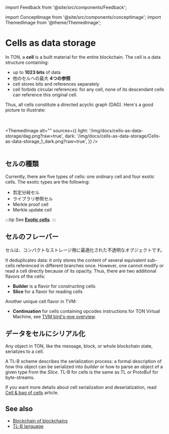 import Feedback from '@site/src/components/Feedback';

import ConceptImage from '@site/src/components/conceptImage';
import ThemedImage from '@theme/ThemedImage';

# Cells as data storage

In TON, a **cell** is a built material for the entire blockchain. The cell is a data structure containing:

- up to **1023 bits** of data
- 他のセルへの最大 **4つの参照**
- cell stores bits and references separately
- cell forbids circular references: for any cell, none of its descendant cells can reference this original cell.

Thus, all cells constitute a directed acyclic graph (DAG). Here's a good picture to illustrate:

<br></br>
<ThemedImage
alt=""
sources={{
light: '/img/docs/cells-as-data-storage/dag.png?raw=true',
dark: '/img/docs/cells-as-data-storage/Cells-as-data-storage_1_dark.png?raw=true',
}}
/> <br></br>

## セルの種類

Currently, there are five types of cells: one ordinary cell and four exotic cells.
The exotic types are the following:

- 剪定分岐セル
- ライブラリ参照セル
- Merkle proof cell
- Merkle update cell

:::tip
See [**Exotic cells**](https://ton.org/tvm.pdf).
:::

## セルのフレーバー

セルは、コンパクトなストレージ用に最適化された不透明なオブジェクトです。

It deduplicates data: it only stores the content of several equivalent sub-cells referenced in different branches once. However, one cannot modify or read a cell directly because of its opacity. Thus, there are two additional flavors of the cells:

- **Builder** is a flavor for constructing cells
- **Slice** for a flavor for reading cells

Another unique cell flavor in TVM:

- **Continuation**  for cells containing opcodes instructions for TON Virtual Machine, see [TVM bird's-eye overview](/v3/documentation/tvm/tvm-overview).

## データをセルにシリアル化

Any object in TON, like the message, block, or whole blockchain state, serializes to a cell.

A TL-B scheme describes the serialization process: a formal description of how this object can be serialized into _builder_ or how to parse an object of a given type from the _Slice_.
TL-B for cells is the same as TL or ProtoBuf for byte-streams.

If you want more details about cell serialization and deserialization, read [Cell & bag of cells](/v3/documentation/data-formats/tlb/cell-boc) article.

## See also

- [Blockchain of blockchains](docs/v3/concepts/dive-into-ton/ton-blockchain/blockchain-of-blockchains/)
- [TL-B language](/v3/documentation/data-formats/tlb/tl-b-language)

<Feedback />

